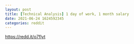 ```yaml
--- 
layout: post 
title: [Technical Analysis] 1 day of work, 1 month salary 
date: 2021-06-24 1624592345 
categories: reddit 
--- 
```

https://redd.it/o7flyt